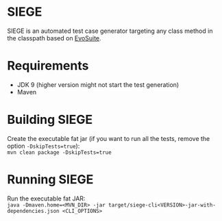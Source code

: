 # SIEGE

SIEGE is an automated test case generator targeting any class method in the classpath based
on [EvoSuite](https://github.com/EvoSuite/evosuite).

# Requirements

- JDK 9 (higher version might not start the test generation)
- Maven

# Building SIEGE

Create the executable fat jar (if you want to run all the tests, remove the option `-DskipTests=true`):  
`mvn clean package -DskipTests=true`

# Running SIEGE

Run the executable fat JAR:  
`java -Dmaven.home=<MVN_DIR> -jar target/siege-cli<VERSION>-jar-with-dependencies.json <CLI_OPTIONS>`